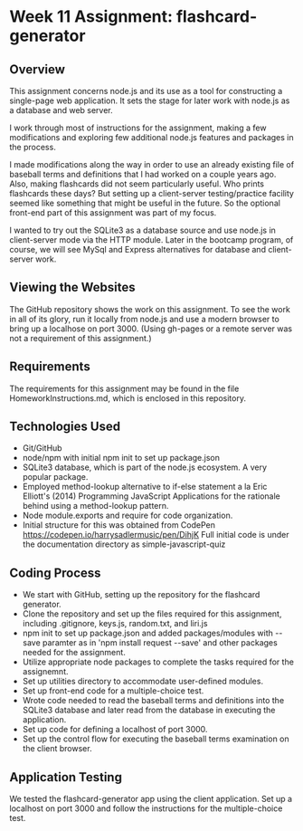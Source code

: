 # Week 11 Assignment:  flashcard-generator

## Overview
This assignment concerns node.js and its use as a tool for constructing a single-page web application. It sets the stage for later work with node.js as a database and web server. 

I work through most of instructions for the assignment, making a few modifications and exploring few additional node.js features and packages in the process. 

I made modifications along the way in order to use an already existing file of baseball terms and definitions that I had worked on a couple years ago. Also, making flashcards did not seem particularly useful. Who prints flashcards these days? But setting up a client-server testing/practice facility seemed like something that might be useful in the future. So the optional front-end part of this assignment was part of my focus.

I wanted to try out the SQLite3 as a database source and use node.js in client-server mode via the HTTP module. Later in the bootcamp program, of course, we will see MySql and Express alternatives for database and client-server work. 


## Viewing the Websites
The GitHub repository shows the work on this assignment. To see the work in all of its glory, run it locally from node.js and use a modern browser to bring up a localhose on port 3000. (Using gh-pages or a remote server was not a requirement of this assignment.)

## Requirements
The requirements for this assignment may be found in the file HomeworkInstructions.md, which is enclosed in this repository.

## Technologies Used
* Git/GitHub
* node/npm with initial npm init to set up package.json
* SQLite3 database, which is part of the node.js ecosystem. A very popular package.
* Employed method-lookup alternative to if-else statement a la Eric Elliott's (2014) Programming JavaScript Applications for the rationale behind using a method-lookup pattern. 
* Node module.exports and require for code organization.
* Initial structure for this was obtained from CodePen https://codepen.io/harrysadlermusic/pen/DihjK Full initial code is under the documentation directory as simple-javascript-quiz


## Coding Process 
* We start with GitHub, setting up the repository for the flashcard generator. 
* Clone the repository and set up the files required for this assignment, including .gitignore, keys.js, random.txt, and liri.js 
* npm init to set up package.json and added packages/modules with --save paramter as in 'npm install request --save' and other packages needed for the assignment.
* Utilize appropriate node packages to complete the tasks required for the assignemnt.
* Set up utilities directory to accommodate user-defined modules.
* Set up front-end code for a multiple-choice test. 
* Wrote code needed to read the baseball terms and definitions into the SQLite3 database and later read from the database in executing the application.
* Set up code for defining a localhost of port 3000.
* Set up the control flow for executing the baseball terms examination on the client browser.
  

## Application Testing

We tested the flashcard-generator app using the client application. Set up a localhost on port 3000 and follow the instructions for the multiple-choice test.